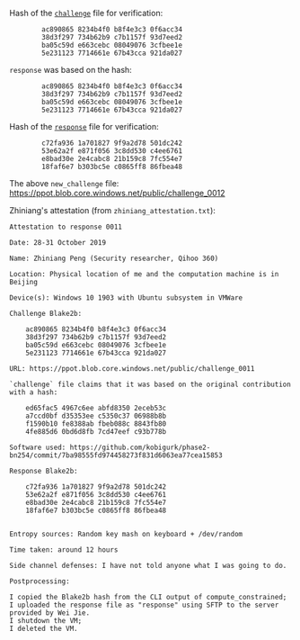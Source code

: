 Hash of the [`challenge`](https://ppot.blob.core.windows.net/public/challenge_0011) file for verification:

```
        ac890865 8234b4f0 b8f4e3c3 0f6acc34
        38d3f297 734b62b9 c7b1157f 93d7eed2
        ba05c59d e663cebc 08049076 3cfbee1e
        5e231123 7714661e 67b43cca 921da027
```

`response` was based on the hash:

```
        ac890865 8234b4f0 b8f4e3c3 0f6acc34
        38d3f297 734b62b9 c7b1157f 93d7eed2
        ba05c59d e663cebc 08049076 3cfbee1e
        5e231123 7714661e 67b43cca 921da027
```

Hash of the [`response`](https://ppot.blob.core.windows.net/public/response_0011_zhiniang) file for verification:

```
        c72fa936 1a701827 9f9a2d78 501dc242
        53e62a2f e871f056 3c8dd530 c4ee6761
        e8bad30e 2e4cabc8 21b159c8 7fc554e7
        18faf6e7 b303bc5e c0865ff8 86fbea48
```

<!--Blake2b hash of the `new_challenge` file for participant #12:-->

<!--```-->
<!--```-->

The above `new_challenge` file: https://ppot.blob.core.windows.net/public/challenge_0012

Zhiniang's attestation (from `zhiniang_attestation.txt`):

```
Attestation to response 0011

Date: 28-31 October 2019

Name: Zhiniang Peng (Security researcher, Qihoo 360)

Location: Physical location of me and the computation machine is in Beijing

Device(s): Windows 10 1903 with Ubuntu subsystem in VMWare

Challenge Blake2b: 

	ac890865 8234b4f0 b8f4e3c3 0f6acc34
	38d3f297 734b62b9 c7b1157f 93d7eed2
	ba05c59d e663cebc 08049076 3cfbee1e
	5e231123 7714661e 67b43cca 921da027

URL: https://ppot.blob.core.windows.net/public/challenge_0011

`challenge` file claims that it was based on the original contribution with a hash:

	ed65fac5 4967c6ee abfd8350 2eceb53c
	a7ccd0bf d35353ee c5350c37 06988b8b
	f1590b10 fe8388ab fbeb088c 8843fb80
	4fe885d6 0bd6d8fb 7cd47eef c93b778b

Software used: https://github.com/kobigurk/phase2-bn254/commit/7ba98555fd974458273f831d6063ea77cea15853

Response Blake2b: 

	c72fa936 1a701827 9f9a2d78 501dc242
	53e62a2f e871f056 3c8dd530 c4ee6761
	e8bad30e 2e4cabc8 21b159c8 7fc554e7
	18faf6e7 b303bc5e c0865ff8 86fbea48


Entropy sources: Random key mash on keyboard + /dev/random

Time taken: around 12 hours

Side channel defenses: I have not told anyone what I was going to do. 

Postprocessing:

I copied the Blake2b hash from the CLI output of compute_constrained;
I uploaded the response file as "response" using SFTP to the server provided by Wei Jie.
I shutdown the VM;
I deleted the VM.
```
